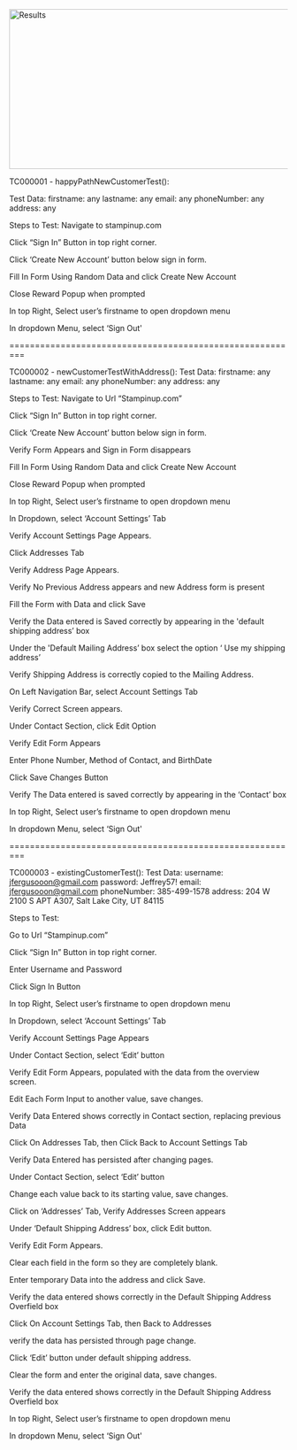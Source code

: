 <img width="660" height="289" alt="Results" src="https://github.com/user-attachments/assets/eb5b2b1a-2539-4f2a-900c-d50c567028b8" />


TC000001 - happyPathNewCustomerTest():

Test Data:
firstname: any
lastname: any
email: any
phoneNumber: any
address: any



Steps to Test:
Navigate to stampinup.com

Click “Sign In” Button in top right corner.

Click ‘Create New Account’ button below sign in form.

Fill In Form Using Random Data and click Create New Account

Close Reward Popup when prompted

In top Right, Select user’s firstname to open dropdown menu

In dropdown Menu, select ‘Sign Out'


=========================================================


TC000002 - newCustomerTestWithAddress():
Test Data:
firstname: any
lastname: any
email: any
phoneNumber: any
address: any

Steps to Test:
Navigate to Url “Stampinup.com”

Click “Sign In” Button in top right corner.

Click ‘Create New Account’ button below sign in form.

Verify Form Appears and Sign in Form disappears

Fill In Form Using Random Data and click Create New Account

Close Reward Popup when prompted

In top Right, Select user’s firstname to open dropdown menu

In Dropdown, select ‘Account Settings’ Tab

Verify Account Settings Page Appears.

Click Addresses Tab

Verify Address Page Appears.

Verify No Previous Address appears and new Address form is present

Fill the Form with Data and click Save

Verify the Data entered is Saved correctly by appearing in the 'default shipping address’ box

Under the 'Default Mailing Address’ box select the option ‘ Use my shipping address’

Verify Shipping Address is correctly copied to the Mailing Address.

On Left Navigation Bar, select Account Settings Tab

Verify Correct Screen appears.

Under Contact Section, click Edit Option

Verify Edit Form Appears

Enter Phone Number, Method of Contact, and BirthDate

Click Save Changes Button

Verify The Data entered is saved correctly by appearing in the ‘Contact’ box

In top Right, Select user’s firstname to open dropdown menu

In dropdown Menu, select ‘Sign Out'



=========================================================

TC000003 - existingCustomerTest():
Test Data:
username: jfergusooon@gmail.com
password: Jeffrey57!
email: jfergusooon@gmail.com
phoneNumber: 385-499-1578
address: 204 W 2100 S APT A307, Salt Lake City, UT 84115

Steps to Test:




Go to Url “Stampinup.com”

Click “Sign In” Button in top right corner.

Enter Username and Password

Click Sign In Button

In top Right, Select user’s firstname to open dropdown menu

In Dropdown, select ‘Account Settings’ Tab

Verify Account Settings Page Appears

Under Contact Section, select ‘Edit’ button

Verify Edit Form Appears, populated with the data from the overview screen.

Edit Each Form Input to another value, save changes.

Verify Data Entered shows correctly in Contact section, replacing previous Data

Click On Addresses Tab, then Click Back to Account Settings Tab

Verify Data Entered has persisted after changing pages.

Under Contact Section, select ‘Edit’ button

Change each value back to its starting value, save changes.

Click on ‘Addresses’ Tab, Verify Addresses Screen appears

Under ‘Default Shipping Address’ box, click Edit button.

Verify Edit Form Appears.

Clear each field in the form so they are completely blank.

Enter temporary Data into the address and click Save.

Verify the data entered shows correctly in the Default Shipping Address Overfield box

Click On Account Settings Tab, then Back to Addresses

 verify the data has persisted through page change.

Click ‘Edit’ button under default shipping address.

Clear the form and enter the original data, save changes.

Verify the data entered shows correctly in the Default Shipping Address Overfield box

In top Right, Select user’s firstname to open dropdown menu

In dropdown Menu, select ‘Sign Out' 
